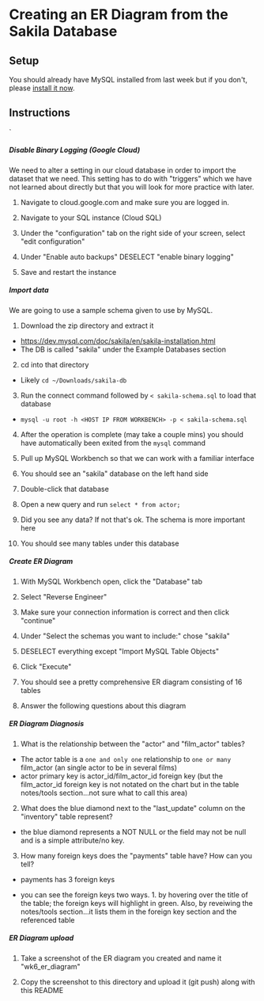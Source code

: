 # Creating an ER Diagram from the Sakila Database

## Setup

You should already have MySQL installed from last week but if you don't, please [install it now](https://dev.mysql.com/downloads/mysql/).

## Instructions

`

##### Disable Binary Logging (Google Cloud)

We need to alter a setting in our cloud database in order to import the dataset that we need. This setting has to do with "triggers" which we have not learned about directly but that you will look for more practice with later.

1. Navigate to cloud.google.com and make sure you are logged in.

2. Navigate to your SQL instance (Cloud SQL)

3. Under the "configuration" tab on the right side of your screen, select "edit configuration"

4. Under "Enable auto backups" DESELECT "enable binary logging"

5. Save and restart the instance

##### Import data

We are going to use a sample schema given to use by MySQL.

1. Download the zip directory and extract it

- https://dev.mysql.com/doc/sakila/en/sakila-installation.html
- The DB is called "sakila" under the Example Databases section

2. cd into that directory

- Likely `cd ~/Downloads/sakila-db`

3. Run the connect command followed by `< sakila-schema.sql` to load that database

- `mysql -u root -h <HOST IP FROM WORKBENCH> -p < sakila-schema.sql`

4. After the operation is complete (may take a couple mins) you should have automatically been exited from the `mysql` command

5. Pull up MySQL Workbench so that we can work with a familiar interface

6. You should see an "sakila" database on the left hand side

7. Double-click that database

8. Open a new query and run `select * from actor;`

9. Did you see any data? If not that's ok. The schema is more important here

10. You should see many tables under this database

##### Create ER Diagram

1. With MySQL Workbench open, click the "Database" tab

2. Select "Reverse Engineer"

3. Make sure your connection information is correct and then click "continue"

4. Under "Select the schemas you want to include:" chose "sakila"

5. DESELECT everything except "Import MySQL Table Objects"

6. Click "Execute"

7. You should see a pretty comprehensive ER diagram consisting of 16 tables

8. Answer the following questions about this diagram

##### ER Diagram Diagnosis

1. What is the relationship between the "actor" and "film_actor" tables?

- The actor table is a `one and only one` relationship to `one or many` film_actor (an single actor to be in several films)
- actor primary key is actor_id/film_actor_id foreign key (but the film_actor_id foreign key is not notated on the chart but in the table notes/tools section...not sure what to call this area)

2. What does the blue diamond next to the "last_update" column on the "inventory" table represent?

- the blue diamond represents a NOT NULL or the field may not be null and is a simple attribute/no key.

3. How many foreign keys does the "payments" table have? How can you tell?

- payments has 3 foreign keys

* you can see the foreign keys two ways. 1. by hovering over the title of the table; the foreign keys will highlight in green. Also, by reveiwing the notes/tools section...it lists them in the foreign key section and the referenced table

##### ER Diagram upload

1. Take a screenshot of the ER diagram you created and name it "wk6_er_diagram"

2. Copy the screenshot to this directory and upload it (git push) along with this README
